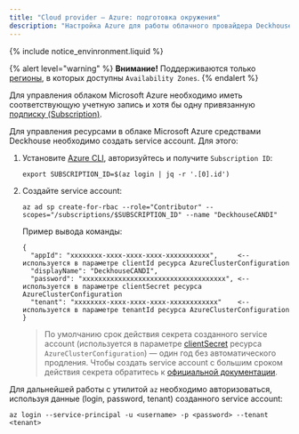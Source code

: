 ```yaml
---
title: "Cloud provider — Azure: подготовка окружения"
description: "Настройка Azure для работы облачного провайдера Deckhouse."
---
```


{% include notice_envinronment.liquid %}

{% alert level="warning" %}
**Внимание!** Поддерживаются только [регионы](https://docs.microsoft.com/ru-ru/azure/availability-zones/az-region), в которых доступны `Availability Zones`.
{% endalert %}

Для управления облаком Microsoft Azure необходимо иметь соответствующую учетную запись и хотя бы одну привязанную [подписку (Subscription)](https://docs.microsoft.com/en-us/azure/cost-management-billing/manage/create-subscription).

Для управления ресурсами в облаке Microsoft Azure средствами Deckhouse необходимо создать service account. Для этого:
1. Установите [Azure CLI](https://docs.microsoft.com/en-us/cli/azure/install-azure-cli), авторизуйтесь и получите `Subscription ID`:

   ```shell
   export SUBSCRIPTION_ID=$(az login | jq -r '.[0].id')
   ```

2. Создайте service account:

   ```shell
   az ad sp create-for-rbac --role="Contributor" --scopes="/subscriptions/$SUBSCRIPTION_ID" --name "DeckhouseCANDI"
   ```

   Пример вывода команды:

   ```console
   {
     "appId": "xxxxxxxx-xxxx-xxxx-xxxx-xxxxxxxxxxx",     <-- используется в параметре clientId ресурса AzureClusterConfiguration 
     "displayName": "DeckhouseCANDI",
     "password": "xxxxxxxxxxxxxxxxxxxxxxxxxxxxxxxxxxxx", <-- используется в параметре clientSecret ресурса AzureClusterConfiguration
     "tenant": "xxxxxxxx-xxxx-xxxx-xxxx-xxxxxxxxxxxx"    <-- используется в параметре tenantId ресурса AzureClusterConfiguration
   }
   ```

   > По умолчанию срок действия секрета созданного service account (используется в параметре [clientSecret](cluster_configuration.html#azureclusterconfiguration-provider-clientsecret) ресурса `AzureClusterConfiguration`) — один год без автоматического продления. Чтобы создать service account с большим сроком действия секрета обратитесь к [официальной документации](https://learn.microsoft.com/en-us/azure/app-service/configure-ssl-app-service-certificate?tabs=portal#renew-an-app-service-certificate).

Для дальнейшей работы с утилитой `az` необходимо авторизоваться, используя данные (login, password, tenant) созданного service account:

```shell
az login --service-principal -u <username> -p <password> --tenant <tenant>
```
